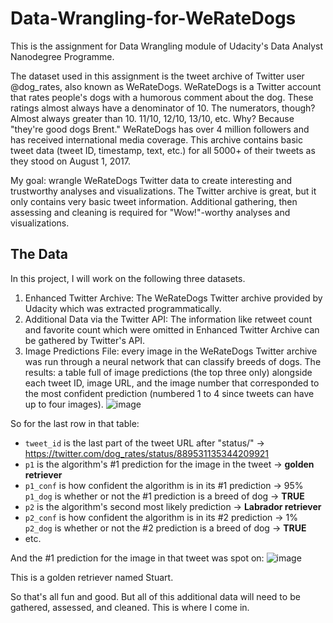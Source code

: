 # Data-Wrangling-for-WeRateDogs
This is the assignment for Data Wrangling module of Udacity's Data Analyst Nanodegree Programme.

The dataset used in this assignment is the tweet archive of Twitter user @dog_rates, also known as WeRateDogs. WeRateDogs is a Twitter account that rates people's dogs with a humorous comment about the dog. These ratings almost always have a denominator of 10. The numerators, though? Almost always greater than 10. 11/10, 12/10, 13/10, etc. Why? Because "they're good dogs Brent." WeRateDogs has over 4 million followers and has received international media coverage. This archive contains basic tweet data (tweet ID, timestamp, text, etc.) for all 5000+ of their tweets as they stood on August 1, 2017.

My goal: wrangle WeRateDogs Twitter data to create interesting and trustworthy analyses and visualizations. The Twitter archive is great, but it only contains very basic tweet information. Additional gathering, then assessing and cleaning is required for "Wow!"-worthy analyses and visualizations.

## The Data
In this project, I will work on the following three datasets.
1. Enhanced Twitter Archive: The WeRateDogs Twitter archive provided by Udacity which was extracted programmatically.
2. Additional Data via the Twitter API: The information like retweet count and favorite count which were omitted in Enhanced Twitter Archive can be gathered by Twitter's API.
3. Image Predictions File: every image in the WeRateDogs Twitter archive was run through a neural network that can classify breeds of dogs. The results: a table full of image predictions (the top three only) alongside each tweet ID, image URL, and the image number that corresponded to the most confident prediction (numbered 1 to 4 since tweets can have up to four images).
![image](https://user-images.githubusercontent.com/72946315/218456687-954f56e9-4a2e-47dd-a8a6-cae0c5b738bc.png)

So for the last row in that table:

- `tweet_id` is the last part of the tweet URL after "status/" → https://twitter.com/dog_rates/status/889531135344209921
- `p1` is the algorithm's #1 prediction for the image in the tweet → **golden retriever**
- `p1_conf` is how confident the algorithm is in its #1 prediction → 95%
`p1_dog` is whether or not the #1 prediction is a breed of dog → **TRUE**
- `p2` is the algorithm's second most likely prediction → **Labrador retriever**
- `p2_conf` is how confident the algorithm is in its #2 prediction → 1%
`p2_dog` is whether or not the #2 prediction is a breed of dog → **TRUE**
- etc.

And the #1 prediction for the image in that tweet was spot on:
![image](https://user-images.githubusercontent.com/72946315/218461214-5570c5bb-e8cd-46d5-9a17-1301107b29fa.png)

This is a golden retriever named Stuart.

So that's all fun and good. But all of this additional data will need to be gathered, assessed, and cleaned. This is where I come in.
